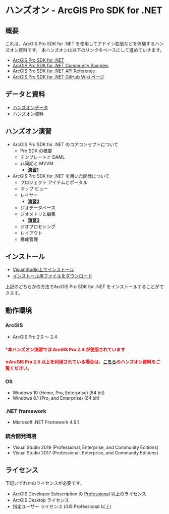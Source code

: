 # ハンズオン - ArcGIS Pro SDK for .NET

## 概要
これは、ArcGIS Pro SDK for .NET を使用してアドイン拡張などを体験するハンズオン資料です。
本ハンズオンは以下のリンクをベースにして進めていきます。  

* [ArcGIS Pro SDK for .NET](https://github.com/Esri/arcgis-pro-sdk/)  
* [ArcGIS Pro SDK for .NET Community Samples](https://github.com/Esri/arcgis-pro-sdk-community-samples)
* [ArcGIS Pro SDK for .NET API Reference](https://pro.arcgis.com/en/pro-app/sdk/api-reference/index.html#topic1.html)
* [ArcGIS Pro SDK for .NET GitHub Wiki ページ](https://github.com/EsriJapan/arcgis-pro-sdk/wiki)

## データと資料
* [ハンズオンデータ](https://github.com/EsriJapan/workshops/raw/master/20190913_arcgis-pro-sdk-hands-on/hands-on/%E6%BC%94%E7%BF%92%E3%83%87%E3%83%BC%E3%82%BF/Sample.zip)
* [ハンズオン資料](https://github.com/EsriJapan/workshops/raw/master/20190913_arcgis-pro-sdk-hands-on/%E3%83%8F%E3%83%B3%E3%82%BA%E3%82%AA%E3%83%B3%E8%B3%87%E6%96%99.pdf)

## ハンズオン演習
* ArcGIS Pro SDK for .NET のコアコンセプトについて  
    * Pro SDK の概要  
    * テンプレートと DAML  
    * 非同期と MVVM  
        * **[演習1](https://github.com/EsriJapan/workshops/tree/master/20190913_arcgis-pro-sdk-hands-on/hands-on/%E6%BC%94%E7%BF%921)**  
* ArcGIS Pro SDK for .NET を用いた開発について  
    * プロジェクト アイテムとポータル  
    * マップ ビュー  
    * レイヤー  
        * **[演習2](https://github.com/EsriJapan/workshops/tree/master/20190913_arcgis-pro-sdk-hands-on/hands-on/%E6%BC%94%E7%BF%922)**  
    * ジオデータベース  
    * ジオメトリと編集  
        * **[演習3](https://github.com/EsriJapan/workshops/tree/master/20190913_arcgis-pro-sdk-hands-on/hands-on/%E6%BC%94%E7%BF%923)**  
    * ジオプロセシング  
    * レイアウト  
    * 構成管理  

## インストール
* [VisualStudio上でインストール](https://github.com/Esri/arcgis-pro-sdk/wiki/ProGuide-Installation-and-Upgrade)
* [インストール用ファイルをダウンロード](https://github.com/Esri/arcgis-pro-sdk/releases)

上記のどちらかの方法でArcGIS Pro SDK for .NET をインストールすることができます。

## 動作環境

### ArcGIS
- ArcGIS Pro 2.0 ～ 2.4

#### <span style="color: red; ">*本ハンズオン演習では ArcGIS Pro 2.4 が使用されています</span>
#### <span style="color: red; ">※ArcGIS Pro 2.5 以上を利用されている場合は、[こちら](https://github.com/EsriJapan/workshops/tree/master/20211001_arcgis-pro-sdk-hands-on)のハンズオン資料をご覧ください。</span>

### OS
- Windows 10 (Home, Pro, Enterprise) (64 bit)
- Windows 8.1 (Pro, and Enterprise) (64 bit)

### .NET framework
- Microsoft .NET Framework 4.6.1

### 統合開発環境
-  Visual Studio 2019 (Professional, Enterprise, and Community Editions)
-  Visual Studio 2017 (Professional, Enterprise, and Community Editions)

## ライセンス
下記いずれかのライセンスが必要です。
* ArcGIS Developer Subscription の [Professional](https://www.esrij.com/products/arcgis-for-developers/details/) 以上のライセンス
* ArcGIS Desktop ライセンス
* 指定ユーザー ライセンス (GIS Professional 以上)
